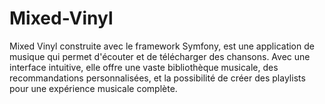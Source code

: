 # Mixed-Vinyl

Mixed Vinyl construite avec le framework  Symfony, est une application de musique qui permet d'écouter et de télécharger des chansons. Avec une interface intuitive, elle offre une vaste bibliothèque musicale, des recommandations personnalisées, et la possibilité de créer des playlists pour une expérience musicale complète.
